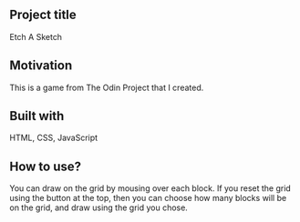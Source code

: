 ## Project title

Etch A Sketch

## Motivation

This is a game from The Odin Project that I created.

## Built with

HTML, CSS, JavaScript

## How to use?

You can draw on the grid by mousing over each block. If you reset the grid using the button at the top, then you can choose how many blocks will be on the grid, and draw using the grid you chose.
